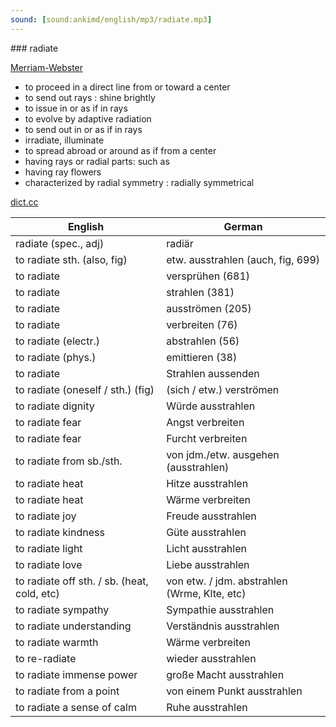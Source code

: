 ```yaml
---
sound: [sound:ankimd/english/mp3/radiate.mp3]
---
```


\### radiate

[Merriam-Webster](https://www.merriam-webster.com/dictionary/radiate)

- to proceed in a direct line from or toward a center
- to send out rays : shine brightly
- to issue in or as if in rays
- to evolve by adaptive radiation
- to send out in or as if in rays
- irradiate, illuminate
- to spread abroad or around as if from a center
- having rays or radial parts: such as
- having ray flowers
- characterized by radial symmetry : radially symmetrical

[dict.cc](https://www.dict.cc/radiate)

| English        | German       |
| -------------- | ------------ |
| radiate (spec., adj) | radiär |
| to radiate sth. (also, fig) | etw. ausstrahlen (auch, fig, 699) |
| to radiate | versprühen (681) |
| to radiate | strahlen (381) |
| to radiate | ausströmen (205) |
| to radiate | verbreiten (76) |
| to radiate (electr.) | abstrahlen (56) |
| to radiate (phys.) | emittieren (38) |
| to radiate | Strahlen aussenden |
| to radiate (oneself / sth.) (fig) | (sich / etw.) verströmen |
| to radiate dignity | Würde ausstrahlen |
| to radiate fear | Angst verbreiten |
| to radiate fear | Furcht verbreiten |
| to radiate from sb./sth. | von jdm./etw. ausgehen (ausstrahlen) |
| to radiate heat | Hitze ausstrahlen |
| to radiate heat | Wärme verbreiten |
| to radiate joy | Freude ausstrahlen |
| to radiate kindness | Güte ausstrahlen |
| to radiate light | Licht ausstrahlen |
| to radiate love | Liebe ausstrahlen |
| to radiate off sth. / sb. (heat, cold, etc) | von etw. / jdm. abstrahlen (Wrme, Klte, etc) |
| to radiate sympathy | Sympathie ausstrahlen |
| to radiate understanding | Verständnis ausstrahlen |
| to radiate warmth | Wärme verbreiten |
| to re-radiate | wieder ausstrahlen |
| to radiate immense power | große Macht ausstrahlen |
| to radiate from a point | von einem Punkt ausstrahlen |
| to radiate a sense of calm | Ruhe ausstrahlen |
